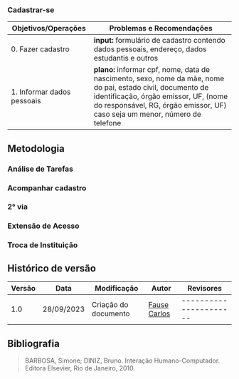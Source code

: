 ### Cadastrar-se

| Objetivos/Operações | Problemas e Recomendações|
| ------ | ------ | 
| 0. Fazer cadastro| **input:** formulário de cadastro contendo dados pessoais, endereço, dados estudantis e outros |
|1. Informar dados pessoais| **plano:** informar cpf, nome, data de nascimento, sexo, nome da mãe, nome do pai, estado civil, documento de identificação, órgão emissor, UF, (nome do responsável, RG, órgão emissor, UF) caso seja um menor, número de telefone|


## Metodologia 
### Análise de Tarefas

### Acompanhar cadastro
### 2° via
### Extensão de Acesso
### Troca de Instituição

## Histórico de versão

| Versão | Data       | Modificação                             | Autor                         | Revisores                         |
| ------ | ---------- | --------------------------------------- | ----------------------------- | ----------------------------- |
|    1.0   |   28/09/2023   |   Criação do documento |  [Fause Carlos](https://github.com/FauseSkyWalker)|----------------------|

## Bibliografia

> BARBOSA, Simone; DINIZ, Bruno. Interação Humano-Computador. Editora Elsevier, Rio de Janeiro, 2010.

